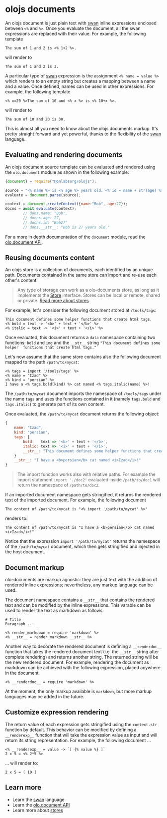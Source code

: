 <!--<% __render__ = require 'markdown' %>-->
# olojs documents

An olojs document is just plain text with [swan] inline expressions enclosed
between `<%` and `%>`. Once you evaluate the document, all the swan expressions
are replaced with their value. For example, the following template

```
The sum of 1 and 2 is <% 1+2 %>.
```

will render to

```
The sum of 1 and 2 is 3.
```

A particular type of [swan] expression is the assignment `<% name = value %>`
which renders to an empty string but creates a mapping between a name and a
value. Once defined, names can be used in other expressions. For example,
the following template

```
<% x=20 %>The sum of 10 and <% x %> is <% 10+x %>.
```

will render to

```
The sum of 10 and 20 is 30.
```

This is almost all you need to know about the olojs documents markup. It's pretty
straight forward and yet powerful, thanks to the flexibility of the [swan] language.



## Evaluating and rendering documents

An olojs document source template can be evaluated and rendered using the
`olo.document` module as shown in the following example:

```js
{document} = require("@onlabsorg/olojs");

source = "<% name %> is <% age %> years old. <% id = name + str(age) %>";
evaluate = document.parse(source);

context = document.createContext({name:"Bob", age:27});
docns = await evaluate(context);        
        // dons.name: "Bob", 
        // docns.age: 27, 
        // docns.id: "Bob27"
        // dons.__str__: "Bob is 27 years old."
```

For a more in depth documentation of the `document` module, read the
[olo.document API](./api/document.md).



## Reusing documents content

An olojs store is a collection of documents, each identified by an unique path.
Documents contained in the same store can import and re-use each other's content.

> Any type of storage can work as a olo-documents store, as long as it
> implements the [Store] interface. Stores can be local or remote, shared or
> private. [Read more about stores](./store.md).

For example, let's consider the following document stored at `/tools/tags`:

```
This document defines some helper functions that create html tags.
<% bold = text -> '<b>' + text + '</b>' %>
<% italic = text -> '<i>' + text + '</i>' %>
```

Once evaluated, this document returns a `data` namespace containing two functions:
`bold` and `img` and the `__str__` string `"This document defines some helper 
functions that create html tags."`

Let's now assume that the same store contains also the following document mapped
to the path `/path/to/mycat`:

```
<% tags = import '/tools/tags' %>
<% name = "Izad" %>
<% kind = "persian" %>
I have a <% tags.bold(kind) %> cat named <% tags.italic(name) %>!
```

The `/path/to/mycat` document imports the namespace of `/tools/tags` under the
name `tags` and uses the functions contained in it (namely `tags.bold` and
`tags.italic`) to generate part of its own content.

Once evaluated, the `/path/to/mycat` document returns the following object:

```js
{
    name: "Izad",
    kind: "persian",
    tags: {
        bold:   text => '<b>' + text + '</b>',
        italic: text => '<i>' + text + '</i>',
        __str__: "This document defines some helper functions that create html tags."
    }
    __str__: "I have a <b>persian</b> cat named <i>Izad</i>!"
}
```

> The import function works also with relative paths. For example the import
> statement `import './doc2'` evaluated inside `/path/to/doc1` will return
> the namespace of `/path/to/doc2`.

If an imported document namespace gets stringified, it returns the rendered
text of the imported document. For example, the following document

```
The content of /path/to/mycat is "<% import '/path/to/mycat' %>"
```

renders to:

```
The content of /path/to/mycat is "I have a <b>persian</b> cat named <i>Izad</i>!"
```

Notice that the expression `import '/path/to/mycat'` returns the namespace of
the `/path/to/mycat` document, which then gets stringified and injected in the
host document.



Document markup
--------------------------------------------------------------------------------
olo-documents are markup agnostic: they are just text with the addition of 
rendered inline expressions; nevertheless, any markup language can be used.

The document namespace contains a `__str__` that contains the rendered text
and can be modified by the inline expressions. This varable can be used to 
render the text as markdown as follows:

```
# Title
Paragraph ...

<% render_markdown = require 'markdown' %>
<% __str__ = render_markdown __str__ %>
```

Another way to decorate the rendered document is defining a `__renderdoc__` function
that takes the rendered document text (i.e. the `__str__` string after complete rendering)
and returns another string. The returned string will be the new rendered document. For
example, rendering the document as markdown can be achieved with the following expression,
placed anywhere in the document.

```
<% __renderdoc__ = require 'markdown' %>
```

At the moment, the only markup available is `markdown`, but more markup languages 
may be added in the future.


Customize expression rendering
--------------------------------------------------------------------------------
The return value of each expression gets stringified using the `context.str`
function by default. This behavior can be modified by defining a `__renderexp__`
function that will take the expression value as input and will return its
string representation. For example, the following document ...

```
<% __renderexp__ = value -> `[ {% value %} ]`
2 x 5 = <% 2*5 %>
```

... will render to:

```
2 x 5 = [ 10 ] 
```


Learn more
--------------------------------------------------------------------------------
* Learn the [swan] language
* Learn the [olo.document API](./api/document.md)
* Learn more about [stores](./store.md)



[swan]: https://github.com/onlabsorg/swan-js/blob/main/docs/swan.md
[Store]: ./api/stores/store.md

